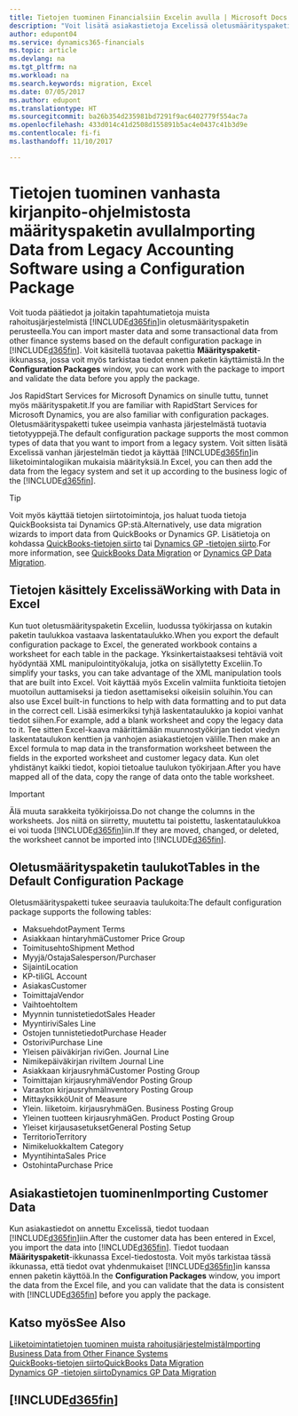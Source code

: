 ```yaml
---
title: Tietojen tuominen Financialsiin Excelin avulla | Microsoft Docs
description: "Voit lisätä asiakastietoja Excelissä oletusmäärityspaketin avulla ja tuoda tiedot takaisin Dynamics 365 Business editioniin."
author: edupont04
ms.service: dynamics365-financials
ms.topic: article
ms.devlang: na
ms.tgt_pltfrm: na
ms.workload: na
ms.search.keywords: migration, Excel
ms.date: 07/05/2017
ms.author: edupont
ms.translationtype: HT
ms.sourcegitcommit: ba26b354d235981bd7291f9ac6402779f554ac7a
ms.openlocfilehash: 433d014c41d2508d155891b5ac4e0437c41b3d9e
ms.contentlocale: fi-fi
ms.lasthandoff: 11/10/2017

---
```

# <a name="importing-data-from-legacy-accounting-software-using-a-configuration-package"></a><span data-ttu-id="9f84e-103">Tietojen tuominen vanhasta kirjanpito-ohjelmistosta määrityspaketin avulla</span><span class="sxs-lookup"><span data-stu-id="9f84e-103">Importing Data from Legacy Accounting Software using a Configuration Package</span></span>
<span data-ttu-id="9f84e-104">Voit tuoda päätiedot ja joitakin tapahtumatietoja muista rahoitusjärjestelmistä [!INCLUDE[d365fin](includes/d365fin_md.md)]in oletusmäärityspaketin perusteella.</span><span class="sxs-lookup"><span data-stu-id="9f84e-104">You can import master data and some transactional data from other finance systems based on the default configuration package in [!INCLUDE[d365fin](includes/d365fin_md.md)].</span></span> <span data-ttu-id="9f84e-105">Voit käsitellä tuotavaa pakettia **Määrityspaketit**-ikkunassa, jossa voit myös tarkistaa tiedot ennen paketin käyttämistä.</span><span class="sxs-lookup"><span data-stu-id="9f84e-105">In the **Configuration Packages** window, you can work with the package to import and validate the data before you apply the package.</span></span>  

<span data-ttu-id="9f84e-106">Jos RapidStart Services for Microsoft Dynamics on sinulle tuttu, tunnet myös määrityspaketit.</span><span class="sxs-lookup"><span data-stu-id="9f84e-106">If you are familiar with RapidStart Services for Microsoft Dynamics, you are also familiar with configuration packages.</span></span> <span data-ttu-id="9f84e-107">Oletusmäärityspaketti tukee useimpia vanhasta järjestelmästä tuotavia tietotyyppejä.</span><span class="sxs-lookup"><span data-stu-id="9f84e-107">The default configuration package supports the most common types of data that you want to import from a legacy system.</span></span> <span data-ttu-id="9f84e-108">Voit sitten lisätä Excelissä vanhan järjestelmän tiedot ja käyttää [!INCLUDE[d365fin](includes/d365fin_md.md)]in liiketoimintalogiikan mukaisia määrityksiä.</span><span class="sxs-lookup"><span data-stu-id="9f84e-108">In Excel, you can then add the data from the legacy system and set it up according to the business logic of the [!INCLUDE[d365fin](includes/d365fin_md.md)].</span></span>  

> [!TIP]  
>   <span data-ttu-id="9f84e-109">Voit myös käyttää tietojen siirtotoimintoja, jos haluat tuoda tietoja QuickBooksista tai Dynamics GP:stä.</span><span class="sxs-lookup"><span data-stu-id="9f84e-109">Alternatively, use data migration wizards to import data from QuickBooks or Dynamics GP.</span></span> <span data-ttu-id="9f84e-110">Lisätietoja on kohdassa [QuickBooks-tietojen siirto](ui-extensions-quickbooks-data-migration.md) tai [Dynamics GP -tietojen siirto](ui-extensions-dynamicsgp-data-migration.md).</span><span class="sxs-lookup"><span data-stu-id="9f84e-110">For more information, see [QuickBooks Data Migration](ui-extensions-quickbooks-data-migration.md) or [Dynamics GP Data Migration](ui-extensions-dynamicsgp-data-migration.md).</span></span>  

## <a name="working-with-data-in-excel"></a><span data-ttu-id="9f84e-111">Tietojen käsittely Excelissä</span><span class="sxs-lookup"><span data-stu-id="9f84e-111">Working with Data in Excel</span></span>
<span data-ttu-id="9f84e-112">Kun tuot oletusmäärityspaketin Exceliin, luodussa työkirjassa on kutakin paketin taulukkoa vastaava laskentataulukko.</span><span class="sxs-lookup"><span data-stu-id="9f84e-112">When you export the default configuration package to Excel, the generated workbook contains a worksheet for each table in the package.</span></span> <span data-ttu-id="9f84e-113">Yksinkertaistaaksesi tehtäviä voit hyödyntää XML manipulointityökaluja, jotka on sisällytetty Exceliin.</span><span class="sxs-lookup"><span data-stu-id="9f84e-113">To simplify your tasks, you can take advantage of the XML manipulation tools that are built into Excel.</span></span> <span data-ttu-id="9f84e-114">Voit käyttää myös Excelin valmiita funktioita tietojen muotoilun auttamiseksi ja tiedon asettamiseksi oikeisiin soluihin.</span><span class="sxs-lookup"><span data-stu-id="9f84e-114">You can also use Excel built-in functions to help with data formatting and to put data in the correct cell.</span></span> <span data-ttu-id="9f84e-115">Lisää esimerkiksi tyhjä laskentataulukko ja kopioi vanhat tiedot siihen.</span><span class="sxs-lookup"><span data-stu-id="9f84e-115">For example, add a blank worksheet and copy the legacy data to it.</span></span> <span data-ttu-id="9f84e-116">Tee sitten Excel-kaava määrittämään muunnostyökirjan tiedot viedyn laskentataulukon kenttien ja vanhojen asiakastietojen välille.</span><span class="sxs-lookup"><span data-stu-id="9f84e-116">Then make an Excel formula to map data in the transformation worksheet between the fields in the exported worksheet and customer legacy data.</span></span> <span data-ttu-id="9f84e-117">Kun olet yhdistänyt kaikki tiedot, kopioi tietoalue taulukon työkirjaan.</span><span class="sxs-lookup"><span data-stu-id="9f84e-117">After you have mapped all of the data, copy the range of data onto the table worksheet.</span></span>  

> [!IMPORTANT]  
>  <span data-ttu-id="9f84e-118">Älä muuta sarakkeita työkirjoissa.</span><span class="sxs-lookup"><span data-stu-id="9f84e-118">Do not change the columns in the worksheets.</span></span> <span data-ttu-id="9f84e-119">Jos niitä on siirretty, muutettu tai poistettu, laskentataulukkoa ei voi tuoda [!INCLUDE[d365fin](includes/d365fin_md.md)]iin.</span><span class="sxs-lookup"><span data-stu-id="9f84e-119">If they are moved, changed, or deleted, the worksheet cannot be imported into [!INCLUDE[d365fin](includes/d365fin_md.md)].</span></span>

## <a name="tables-in-the-default-configuration-package"></a><span data-ttu-id="9f84e-120">Oletusmäärityspaketin taulukot</span><span class="sxs-lookup"><span data-stu-id="9f84e-120">Tables in the Default Configuration Package</span></span>
<span data-ttu-id="9f84e-121">Oletusmäärityspaketti tukee seuraavia taulukoita:</span><span class="sxs-lookup"><span data-stu-id="9f84e-121">The default configuration package supports the following tables:</span></span>

-   <span data-ttu-id="9f84e-122">Maksuehdot</span><span class="sxs-lookup"><span data-stu-id="9f84e-122">Payment Terms</span></span>
-   <span data-ttu-id="9f84e-123">Asiakkaan hintaryhmä</span><span class="sxs-lookup"><span data-stu-id="9f84e-123">Customer Price Group</span></span>
-   <span data-ttu-id="9f84e-124">Toimitusehto</span><span class="sxs-lookup"><span data-stu-id="9f84e-124">Shipment Method</span></span>
-   <span data-ttu-id="9f84e-125">Myyjä/Ostaja</span><span class="sxs-lookup"><span data-stu-id="9f84e-125">Salesperson/Purchaser</span></span>
-   <span data-ttu-id="9f84e-126">Sijainti</span><span class="sxs-lookup"><span data-stu-id="9f84e-126">Location</span></span>
-   <span data-ttu-id="9f84e-127">KP-tili</span><span class="sxs-lookup"><span data-stu-id="9f84e-127">GL Account</span></span>
-   <span data-ttu-id="9f84e-128">Asiakas</span><span class="sxs-lookup"><span data-stu-id="9f84e-128">Customer</span></span>
-   <span data-ttu-id="9f84e-129">Toimittaja</span><span class="sxs-lookup"><span data-stu-id="9f84e-129">Vendor</span></span>
-   <span data-ttu-id="9f84e-130">Vaihtoehto</span><span class="sxs-lookup"><span data-stu-id="9f84e-130">Item</span></span>
-   <span data-ttu-id="9f84e-131">Myynnin tunnistetiedot</span><span class="sxs-lookup"><span data-stu-id="9f84e-131">Sales Header</span></span>
-   <span data-ttu-id="9f84e-132">Myyntirivi</span><span class="sxs-lookup"><span data-stu-id="9f84e-132">Sales Line</span></span>
-   <span data-ttu-id="9f84e-133">Ostojen tunnistetiedot</span><span class="sxs-lookup"><span data-stu-id="9f84e-133">Purchase Header</span></span>
-   <span data-ttu-id="9f84e-134">Ostorivi</span><span class="sxs-lookup"><span data-stu-id="9f84e-134">Purchase Line</span></span>
-   <span data-ttu-id="9f84e-135">Yleisen päiväkirjan rivi</span><span class="sxs-lookup"><span data-stu-id="9f84e-135">Gen. Journal Line</span></span>
-   <span data-ttu-id="9f84e-136">Nimikepäiväkirjan rivi</span><span class="sxs-lookup"><span data-stu-id="9f84e-136">Item Journal Line</span></span>
-   <span data-ttu-id="9f84e-137">Asiakkaan kirjausryhmä</span><span class="sxs-lookup"><span data-stu-id="9f84e-137">Customer Posting Group</span></span>
-   <span data-ttu-id="9f84e-138">Toimittajan kirjausryhmä</span><span class="sxs-lookup"><span data-stu-id="9f84e-138">Vendor Posting Group</span></span>
-   <span data-ttu-id="9f84e-139">Varaston kirjausryhmä</span><span class="sxs-lookup"><span data-stu-id="9f84e-139">Inventory Posting Group</span></span>
-   <span data-ttu-id="9f84e-140">Mittayksikkö</span><span class="sxs-lookup"><span data-stu-id="9f84e-140">Unit of Measure</span></span>
-   <span data-ttu-id="9f84e-141">Ylein. liiketoim. kirjausryhmä</span><span class="sxs-lookup"><span data-stu-id="9f84e-141">Gen. Business Posting Group</span></span>
-   <span data-ttu-id="9f84e-142">Yleinen tuotteen kirjausryhmä</span><span class="sxs-lookup"><span data-stu-id="9f84e-142">Gen. Product Posting Group</span></span>
-   <span data-ttu-id="9f84e-143">Yleiset kirjausasetukset</span><span class="sxs-lookup"><span data-stu-id="9f84e-143">General Posting Setup</span></span>
-   <span data-ttu-id="9f84e-144">Territorio</span><span class="sxs-lookup"><span data-stu-id="9f84e-144">Territory</span></span>
-   <span data-ttu-id="9f84e-145">Nimikeluokka</span><span class="sxs-lookup"><span data-stu-id="9f84e-145">Item Category</span></span>
-   <span data-ttu-id="9f84e-146">Myyntihinta</span><span class="sxs-lookup"><span data-stu-id="9f84e-146">Sales Price</span></span>
-   <span data-ttu-id="9f84e-147">Ostohinta</span><span class="sxs-lookup"><span data-stu-id="9f84e-147">Purchase Price</span></span>

## <a name="importing-customer-data"></a><span data-ttu-id="9f84e-148">Asiakastietojen tuominen</span><span class="sxs-lookup"><span data-stu-id="9f84e-148">Importing Customer Data</span></span>
<span data-ttu-id="9f84e-149">Kun asiakastiedot on annettu Excelissä, tiedot tuodaan [!INCLUDE[d365fin](includes/d365fin_md.md)]iin.</span><span class="sxs-lookup"><span data-stu-id="9f84e-149">After the customer data has been entered in Excel, you import the data into [!INCLUDE[d365fin](includes/d365fin_md.md)].</span></span> <span data-ttu-id="9f84e-150">Tiedot tuodaan **Määrityspaketit**-ikkunassa Excel-tiedostosta. Voit myös tarkistaa tässä ikkunassa, että tiedot ovat yhdenmukaiset [!INCLUDE[d365fin](includes/d365fin_md.md)]in kanssa ennen paketin käyttöä.</span><span class="sxs-lookup"><span data-stu-id="9f84e-150">In the **Configuration Packages** window, you import the data from the Excel file, and you can validate that the data is consistent with [!INCLUDE[d365fin](includes/d365fin_md.md)] before you apply the package.</span></span>

## <a name="see-also"></a><span data-ttu-id="9f84e-151">Katso myös</span><span class="sxs-lookup"><span data-stu-id="9f84e-151">See Also</span></span>
[<span data-ttu-id="9f84e-152">Liiketoimintatietojen tuominen muista rahoitusjärjestelmistä</span><span class="sxs-lookup"><span data-stu-id="9f84e-152">Importing Business Data from Other Finance Systems</span></span>](upload-data.md)  
[<span data-ttu-id="9f84e-153">QuickBooks-tietojen siirto</span><span class="sxs-lookup"><span data-stu-id="9f84e-153">QuickBooks Data Migration</span></span>](ui-extensions-quickbooks-data-migration.md)  
[<span data-ttu-id="9f84e-154">Dynamics GP -tietojen siirto</span><span class="sxs-lookup"><span data-stu-id="9f84e-154">Dynamics GP Data Migration</span></span>](ui-extensions-dynamicsgp-data-migration.md)  

## [!INCLUDE[d365fin](includes/free_trial_md.md)]

